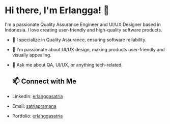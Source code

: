 # Hi there, I'm Erlangga! 👋

I'm a passionate Quality Assurance Engineer and UI/UX Designer based in Indonesia. I love creating user-friendly and high-quality software products. 

- 🔬 I specialize in Quality Assurance, ensuring software reliability.
- 🎨 I'm passionate about UI/UX design, making products user-friendly and visually appealing.
- 💬 Ask me about QA, UI/UX, or anything tech-related.

  ## 📫 Connect with Me

- LinkedIn: [erlanggasatria](https://www.linkedin.com/in/erlanggasatria)
- Email: [satriapramana](mailto:satriapramana56@gmail.com)
- Portfolio: [erlanggasatria](https://erlanggasatria.framer.website/)
